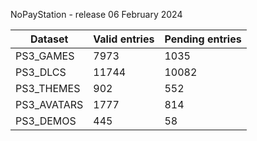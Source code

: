 NoPayStation - release 06 February 2024

|  Dataset  |Valid entries|Pending entries|
|-----------|-------------|---------------|
| PS3_GAMES |     7973    |      1035     |
|  PS3_DLCS |    11744    |     10082     |
| PS3_THEMES|     902     |      552      |
|PS3_AVATARS|     1777    |      814      |
| PS3_DEMOS |     445     |       58      |